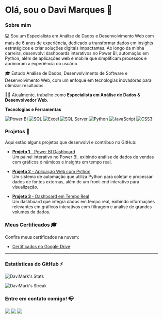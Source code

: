 # Olá, sou o Davi Marques 👋

### Sobre mim

💻 Sou um Especialista em Análise de Dados e Desenvolvimento Web com mais de 6 anos de experiência, dedicado a transformar dados em insights estratégicos e criar soluções digitais impactantes. Ao longo da minha carreira, desenvolvi dashboards interativos no Power BI, automação em Python, além de aplicações web e mobile que simplificam processos e aprimoram a experiência do usuário.

🎓 Estudo Análise de Dados, Desenvolvimento de Software e Desenvolvimento Web, com um enfoque em tecnologias inovadoras para otimizar resultados.

👩‍💻 Atualmente, trabalho como **Especialista em Análise de Dados & Desenvolvedor Web**.

**Tecnologias e Ferramentas**

![Power BI](https://img.shields.io/badge/Power%20BI-%23008080.svg?style=for-the-badge&logo=powerbi&logoColor=white)
![SQL](https://img.shields.io/badge/SQL-%2321768C.svg?style=for-the-badge&logo=sql&logoColor=white)
![Excel](https://img.shields.io/badge/Excel-%2315B4C2.svg?style=for-the-badge&logo=microsoft-excel&logoColor=white)
![SQL Server](https://img.shields.io/badge/SQL%20Server-%2327765C.svg?style=for-the-badge&logo=microsoftsqlserver&logoColor=white)
![Python](https://img.shields.io/badge/Python-%2314354C.svg?style=for-the-badge&logo=python&logoColor=white)
![JavaScript](https://img.shields.io/badge/JavaScript-%23323330.svg?style=for-the-badge&logo=javascript&logoColor=%23F7DF1E)
![CSS3](https://img.shields.io/badge/CSS3-%231572B6.svg?style=for-the-badge&logo=css3&logoColor=white)

### Projetos 🚀

Aqui estão alguns projetos que desenvolvi e contribuo no GitHub:

- [**Projeto 1** - Power BI Dashboard](https://github.com/DaviMark/projeto1)  
  Um painel interativo no Power BI, exibindo análise de dados de vendas com gráficos dinâmicos e insights em tempo real.

- [**Projeto 2** - Aplicação Web com Python](https://github.com/DaviMark/projeto2)  
  Um sistema de automação que utiliza Python para coletar e processar dados de fontes externas, além de um front-end interativo para visualização.

- [**Projeto 3** - Dashboard em Tempo Real](https://github.com/DaviMark/projeto3)  
  Um dashboard que integra dados em tempo real, exibindo informações relevantes em gráficos interativos com filtragem e análise de grandes volumes de dados.

### Meus Certificados 🎓
Confira meus certificados na nuvem:
- [Certificados no Google Drive](https://drive.google.com/drive/folders/1fLY0yl0pzIIYtUNLADlIp9f_46h20m1b?usp=sharing)
---

### Estatísticas do GitHub ⚡
![DaviMark's Stats](https://github-readme-stats.vercel.app/api?username=DaviMark&theme=tokyonight&show_icons=true&hide_border=true&count_private=false)

![DaviMark's Streak](https://github-readme-streak-stats.herokuapp.com/?user=DaviMark&theme=tokyonight&hide_border=true)

### Entre em contato comigo! 📭
<div>
  <a href="https://www.linkedin.com/in/david-deliberto-marques/" target="_blank">
    <img src="https://img.shields.io/badge/-LinkedIn-%230077B5?style=for-the-badge&logo=linkedin&logoColor=white" target="_blank">
  </a>
  <a href="https://github.com/davimarks" target="_blank">
    <img src="https://img.shields.io/badge/-GitHub-%23121011?style=for-the-badge&logo=github&logoColor=white" target="_blank">
  </a>
  <a href="mailto:davideliberto2001@gmail.com" target="_blank">
    <img src="https://img.shields.io/badge/-Email-%23D44638?style=for-the-badge&logo=gmail&logoColor=white" target="_blank">
  </a>
</div>
